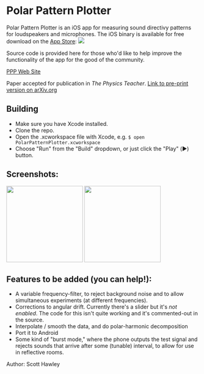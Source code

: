 # Polar Pattern Plotter

Polar Pattern Plotter is an iOS app for measuring sound directivy patterns for loudspeakers and microphones.  The iOS binary is available for free download on the [App Store](https://appsto.re/us/Mfvadb.i): 
<a href="https://itunes.apple.com/us/app/polar-pattern-plotter/id1124159846?mt=8"><img src="http://www.scotthawley.com/ppp/app_store_badge.svg"></a>

Source code is provided here for those who'd like to help improve the functionality of the app for the good of the community.

[PPP Web Site](http://www.scotthawley.com/ppp/)

Paper accepted for publication in *The Physics Teacher*.  [Link to pre-print version on arXiv.org](https://arxiv.org/abs/1702.06072)

## Building

* Make sure you have Xcode installed.
* Clone the repo.
* Open the .xcworkspace file with Xcode, e.g. `$ open PolarPatternPlotter.xcworkspace`
* Choose "Run" from the "Build" dropdown, or just click the "Play" (▶️) button.

## Screenshots:

<img src="http://www.scotthawley.com/ppp/screenshot_real_sm57.jpg" width=200px>
<img src="http://www.scotthawley.com/ppp/screenshot_twospeakers_250hz_.PNG" width=200px>


## Features to be added (you can help!):
* A variable frequency-filter, to reject background noise and to allow simultaneous experiments (at different frequencies).  
* Corrections to angular drift.  Currently there's a slider but it's *not enabled*.  The code for this isn't quite working and it's commented-out in the source.
* Interpolate / smooth the data, and do polar-harmonic decomposition
* Port it to Android
* Some kind of "burst mode," where the phone outputs the test signal and rejects sounds that arrive after some (tunable) interval, to allow for use in reflective rooms. 


Author: Scott Hawley
